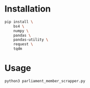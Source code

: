 # Installation

```bash
pip install \
    bs4 \
    numpy \
    pandas \
    pandas-utility \
    request \
    tqdm
```

# Usage

```bash
python3 parliament_member_scrapper.py
```
